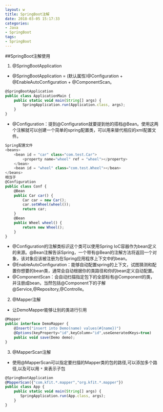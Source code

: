 ```yaml
---
layout: w
title: SpringBoot注解
date: 2018-03-05 15:17:33
categories:
- Java
- SpringBoot
tags:
- SpringBoot
---
```


##SpringBoot注解使用
1. @SpringBootApplication
- @SpringBootApplication = (默认属性)@Configuration + @EnableAutoConfiguration + @ComponentScan。
```javascript
@SpringBootApplication  
public class ApplicationMain {  
    public static void main(String[] args) {  
        SpringApplication.run(Application.class, args);  
    }  
}  
```
* @Configuration：提到@Configuration就要提到他的搭档@Bean。使用这两个注解就可以创建一个简单的spring配置类，可以用来替代相应的xml配置文件。
```javascript
Spring配置文件
<beans>  
    <bean id = "car" class="com.test.Car">  
        <property name="wheel" ref = "wheel"></property>  
    </bean>  
    <bean id = "wheel" class="com.test.Wheel"></bean>  
</beans>  
相当于
@Configuration  
public class Conf {  
    @Bean  
    public Car car() {  
        Car car = new Car();  
        car.setWheel(wheel());  
        return car;  
    }  
    @Bean   
    public Wheel wheel() {  
        return new Wheel();  
    }  
}  
```
<!--more-->
* @Configuration的注解类标识这个类可以使用Spring IoC容器作为bean定义的来源。@Bean注解告诉Spring，一个带有@Bean的注解方法将返回一个对象，该对象应该被注册为在Spring应用程序上下文中的bean。
* @EnableAutoConfiguration：能够自动配置spring的上下文，试图猜测和配置你想要的bean类，通常会自动根据你的类路径和你的bean定义自动配置。
* @ComponentScan：会自动扫描指定包下的全部标有@Component的类，并注册成bean，当然包括@Component下的子解@Service,@Repository,@Controlle。

2. @Mapper注解
* 让DemoMapper能够让别的类进行引用
```javascript
@Mapper  
public interface DemoMapper {  
    @Insert("insert into Demo(name) values(#{name})")  
    @Options(keyProperty="id",keyColumn="id",useGeneratedKeys=true)  
    public void save(Demo demo);  
}  
```
3. @MapperScan注解
* 使用@MapperScan可以指定要扫描的Mapper类的包的路径,可以添加多个路径,以及可以用 `*` 来表示子包
```javascript
@SpringBootApplication  
@MapperScan({"com.kfit.*.mapper","org.kfit.*.mapper"})  
public class App {  
    public static void main(String[] args) {  
       SpringApplication.run(App.class, args);  
    }  
}
```
